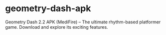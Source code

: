 # geometry-dash-apk
Geometry Dash 2.2 APK (MediFire) – The ultimate rhythm-based platformer game. Download and explore its exciting features.

